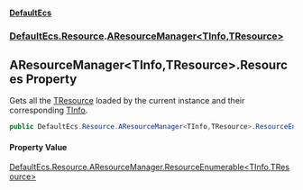 #### [DefaultEcs](index.md 'index')
### [DefaultEcs.Resource](index.md#DefaultEcs_Resource 'DefaultEcs.Resource').[AResourceManager&lt;TInfo,TResource&gt;](AResourceManager_TInfo_TResource_.md 'DefaultEcs.Resource.AResourceManager&lt;TInfo,TResource&gt;')
## AResourceManager&lt;TInfo,TResource&gt;.Resources Property
Gets all the [TResource](AResourceManager_TInfo_TResource_.md#DefaultEcs_Resource_AResourceManager_TInfo_TResource__TResource 'DefaultEcs.Resource.AResourceManager&lt;TInfo,TResource&gt;.TResource') loaded by the current instance and their corresponding [TInfo](AResourceManager_TInfo_TResource_.md#DefaultEcs_Resource_AResourceManager_TInfo_TResource__TInfo 'DefaultEcs.Resource.AResourceManager&lt;TInfo,TResource&gt;.TInfo').  
```csharp
public DefaultEcs.Resource.AResourceManager<TInfo,TResource>.ResourceEnumerable Resources { get; }
```
#### Property Value
[DefaultEcs.Resource.AResourceManager.ResourceEnumerable&lt;](AResourceManager_TInfo_TResource__ResourceEnumerable.md 'DefaultEcs.Resource.AResourceManager&lt;TInfo,TResource&gt;.ResourceEnumerable')[TInfo](AResourceManager_TInfo_TResource_.md#DefaultEcs_Resource_AResourceManager_TInfo_TResource__TInfo 'DefaultEcs.Resource.AResourceManager&lt;TInfo,TResource&gt;.TInfo')[,](AResourceManager_TInfo_TResource__ResourceEnumerable.md 'DefaultEcs.Resource.AResourceManager&lt;TInfo,TResource&gt;.ResourceEnumerable')[TResource](AResourceManager_TInfo_TResource_.md#DefaultEcs_Resource_AResourceManager_TInfo_TResource__TResource 'DefaultEcs.Resource.AResourceManager&lt;TInfo,TResource&gt;.TResource')[&gt;](AResourceManager_TInfo_TResource__ResourceEnumerable.md 'DefaultEcs.Resource.AResourceManager&lt;TInfo,TResource&gt;.ResourceEnumerable')
